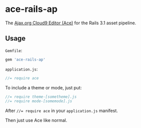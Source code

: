 # ace-rails-ap

The [Ajax.org Cloud9 Editor (Ace)](/ajaxorg/ace) for the Rails 3.1 asset 
pipeline.

## Usage

`Gemfile`:

```ruby
gem 'ace-rails-ap'
```

`application.js`:

```javascript
//= require ace
```

To include a theme or mode, just put:

```javascript
//= require theme-[sometheme].js
//= require mode-[somemode].js
```

After `//= require ace` in your `application.js` manifest.

Then just use Ace like normal.

